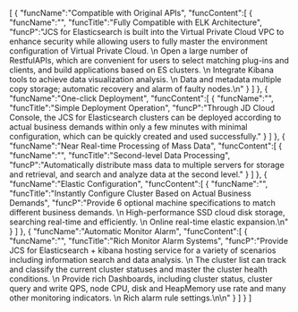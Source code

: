 [
	{
		"funcName":"Compatible with Original APIs",
		"funcContent":[
			{
				"funcName":"",
				"funcTitle":"Fully Compatible with ELK Architecture",
				"funcP":"JCS for Elasticsearch is built into the Virtual Private Cloud VPC to enhance security while allowing users to fully master the environment configuration of Virtual Private Cloud. \n Open a large number of RestfulAPIs, which are convenient for users to select matching plug-ins and clients, and build applications based on ES clusters. \n Integrate Kibana tools to achieve data visualization analysis. \n Data and metadata multiple copy storage; automatic recovery and alarm of faulty nodes.\n"
			}
		]
	},
	{
		"funcName":"One-click Deployment",
		"funcContent":[
			{
				"funcName":"",
				"funcTitle":"Simple Deployment Operation",
				"funcP":"Through JD Cloud Console, the JCS for Elasticsearch clusters can be deployed according to actual business demands within only a few minutes with minimal configuration, which can be quickly created and used successfully."
			}
		]
	},
	{
		"funcName":"Near Real-time Processing of Mass Data",
		"funcContent":[
			{
				"funcName":"",
				"funcTitle":"Second-level Data Processing",
				"funcP":"Automatically distribute mass data to multiple servers for storage and retrieval, and search and analyze data at the second level."
			}
		]
	},
	{
		"funcName":"Elastic Configuration",
		"funcContent":[
			{
				"funcName":"",
				"funcTitle":"Instantly Configure Cluster Based on Actual Business Demands",
				"funcP":"Provide 6 optional machine specifications to match different business demands. \n High-performance SSD cloud disk storage, searching real-time and efficiently. \n Online real-time elastic expansion.\n"
			}
		]
	},
	{
		"funcName":"Automatic Monitor Alarm",
		"funcContent":[
			{
				"funcName":"",
				"funcTitle":"Rich Monitor Alarm Systems",
				"funcP":"Provide JCS for Elasticsearch + kibana hosting service for a variety of scenarios including information search and data analysis. \n The cluster list can track and classify the current cluster statuses and master the cluster health conditions. \n Provide rich Dashboards, including cluster status, cluster query and write QPS, node CPU, disk and HeapMemory use rate and many other monitoring indicators. \n Rich alarm rule settings.\n\n"
			}
		]
	}
]